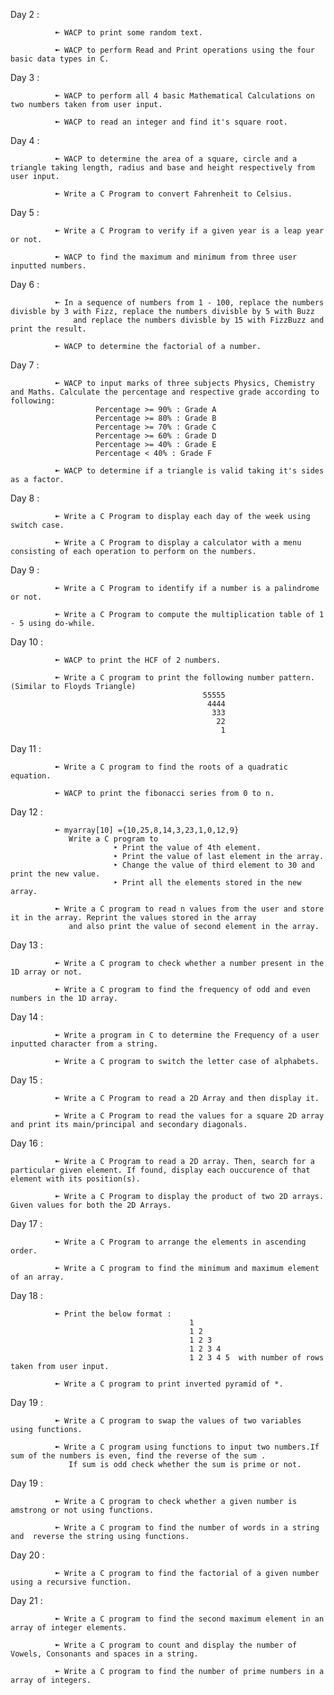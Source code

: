 
Day 2 : 

              ➼ WACP to print some random text.
              
              ➼ WACP to perform Read and Print operations using the four basic data types in C.
                
 
Day 3 : 

              ➼ WACP to perform all 4 basic Mathematical Calculations on two numbers taken from user input.
              
              ➼ WACP to read an integer and find it's square root.
              
         
Day 4 : 

              ➼ WACP to determine the area of a square, circle and a triangle taking length, radius and base and height respectively from user input.
              
              ➼ Write a C Program to convert Fahrenheit to Celsius.    
                 
Day 5 : 

              ➼ Write a C Program to verify if a given year is a leap year or not. 
              
              ➼ WACP to find the maximum and minimum from three user inputted numbers.   

Day 6 : 

              ➼ In a sequence of numbers from 1 - 100, replace the numbers divisble by 3 with Fizz, replace the numbers divisble by 5 with Buzz
                  and replace the numbers divisble by 15 with FizzBuzz and print the result.
              
              ➼ WACP to determine the factorial of a number. 

Day 7 : 

              ➼ WACP to input marks of three subjects Physics, Chemistry and Maths. Calculate the percentage and respective grade according to following:
                       Percentage >= 90% : Grade A
                       Percentage >= 80% : Grade B
                       Percentage >= 70% : Grade C
                       Percentage >= 60% : Grade D
                       Percentage >= 40% : Grade E
                       Percentage < 40% : Grade F
              
              ➼ WACP to determine if a triangle is valid taking it's sides as a factor.

Day 8 : 

              ➼ Write a C Program to display each day of the week using switch case.
              
              ➼ Write a C Program to display a calculator with a menu consisting of each operation to perform on the numbers.  
              
Day 9 : 

              ➼ Write a C Program to identify if a number is a palindrome or not.
              
              ➼ Write a C Program to compute the multiplication table of 1 - 5 using do-while.        
              

Day 10 : 

              ➼ WACP to print the HCF of 2 numbers.
              
              ➼ Write a C program to print the following number pattern. (Similar to Floyds Triangle)
                                               55555
                                                4444
                                                 333
                                                  22
                                                   1
              

Day 11 : 

              ➼ Write a C program to find the roots of a quadratic equation.
              
              ➼ WACP to print the fibonacci series from 0 to n.   
              

Day 12 : 
                               
              ➼ myarray[10] ={10,25,8,14,3,23,1,0,12,9} 
                 Write a C program to
                           ‣ Print the value of 4th element.
                           ‣ Print the value of last element in the array.
                           ‣ Change the value of third element to 30 and print the new value.
                           ‣ Print all the elements stored in the new array.  
         
              ➼ Write a C program to read n values from the user and store it in the array. Reprint the values stored in the array 
                 and also print the value of second element in the array.
 
Day 13 : 

              ➼ Write a C program to check whether a number present in the 1D array or not.
              
              ➼ Write a C program to find the frequency of odd and even numbers in the 1D array.
              
Day 14 : 

              ➼ Write a program in C to determine the Frequency of a user inputted character from a string.
              
              ➼ Write a C program to switch the letter case of alphabets.
              
Day 15 : 

              ➼ Write a C Program to read a 2D Array and then display it.
              
              ➼ Write a C Program to read the values for a square 2D array and print its main/principal and secondary diagonals.
              
Day 16 : 

              ➼ Write a C Program to read a 2D array. Then, search for a particular given element. If found, display each ouccurence of that element with its position(s).
              
              ➼ Write a C Program to display the product of two 2D arrays. Given values for both the 2D Arrays.         
              
Day 17 : 

              ➼ Write a C Program to arrange the elements in ascending order.
              
              ➼ Write a C program to find the minimum and maximum element of an array.        
              
Day 18 : 

              ➼ Print the below format : 
                                            1
                                            1 2
                                            1 2 3
                                            1 2 3 4
                                            1 2 3 4 5  with number of rows taken from user input.
              
              ➼ Write a C program to print inverted pyramid of *.       
              
Day 19 : 

              ➼ Write a C program to swap the values of two variables using functions.
              
              ➼ Write a C program using functions to input two numbers.If sum of the numbers is even, find the reverse of the sum .
                 If sum is odd check whether the sum is prime or not.           

Day 19 : 

              ➼ Write a C program to check whether a given number is amstrong or not using functions.
              
              ➼ Write a C program to find the number of words in a string and  reverse the string using functions.
              
Day 20 : 

              ➼ Write a C program to find the factorial of a given number using a recursive function.
              
Day 21 : 

              ➼ Write a C program to find the second maximum element in an array of integer elements.
              
              ➼ Write a C program to count and display the number of Vowels, Consonants and spaces in a string.
              
              ➼ Write a C program to find the number of prime numbers in a array of integers.
